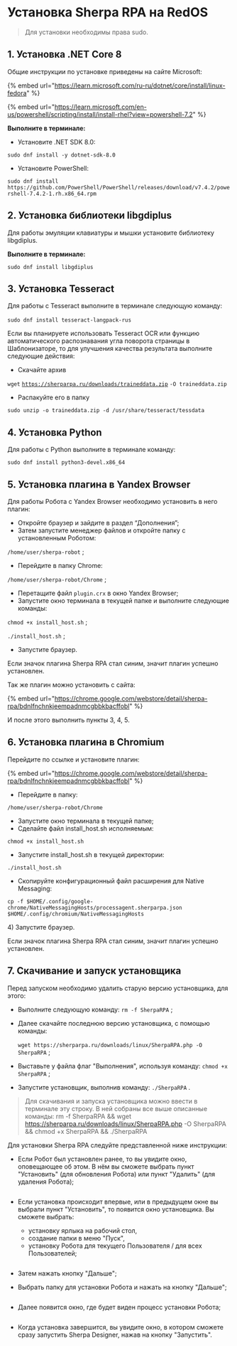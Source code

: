 # Установка Sherpa RPA на RedOS

> Для установки необходимы права sudo.

## 1. Установка .NET **Core 8**

Общие инструкции по установке приведены на сайте Microsoft:

{% embed url="https://learn.microsoft.com/ru-ru/dotnet/core/install/linux-fedora" %}

{% embed url="https://learn.microsoft.com/en-us/powershell/scripting/install/install-rhel?view=powershell-7.2" %}

**Выполните в терминале:**

* Установите .NET SDK 8.0:

`sudo dnf install -y dotnet-sdk-8.0`

* Установите PowerShell:

`sudo dnf install https://github.com/PowerShell/PowerShell/releases/download/v7.4.2/powershell-7.4.2-1.rh.x86_64.rpm`

## 2. Установка библиотеки libgdiplu**s**

Для работы эмуляции клавиатуры и мышки установите библиотеку libgdiplus.

**Выполните в терминале:**

`sudo dnf install libgdiplus`

## 3. Установка Tesseract

Для работы с Tesseract выполните в терминале следующую команду:\
\
`sudo dnf install tesseract-langpack-rus`

Если вы планируете использовать Tesseract OCR или функцию автоматического распознавания угла поворота страницы в Шаблонизаторе, то для улучшения качества результата выполните следующие действия:

* Скачайте архив

`wget` [`https://sherparpa.ru/downloads/traineddata.zip`](https://sherparpa.ru/downloads/traineddata.zip) `-O traineddata.zip`

* Распакуйте его в папку

`sudo unzip -o traineddata.zip -d /usr/share/tesseract/tessdata`

## 4. Установка Python

Для работы с Python выполните в терминале команду:

`sudo dnf install python3-devel.x86_64`

## 5. Установка плагина в Yandex Browser

Для работы Робота с Yandex Browser необходимо установить в него плагин:

* Откройте браузер и зайдите в раздел “Дополнения”;
* Затем запустите менеджер файлов и откройте папку с установленным Роботом:&#x20;

`/home/user/sherpa-robot` ;

* Перейдите в папку Chrome:&#x20;

`/home/user/sherpa-robot/Chrome` ;

* Перетащите файл `plugin.crx` в окно Yandex Browser;
* Запустите окно терминала в текущей папке и выполните следующие команды:

`chmod +x install_host.sh` ;

`./install_host.sh` ;

* Запустите браузер.

Если значок плагина Sherpa RPA стал синим, значит плагин успешно установлен.

Так же плагин можно установить с сайта:&#x20;

{% embed url="https://chrome.google.com/webstore/detail/sherpa-rpa/bdnlfnchnkjeempadnmcgbbkbacffobl" %}

И после этого выполнить пункты 3, 4, 5.

## 6. Установка плагина в Chromium

Перейдите по ссылке и установите плагин:

{% embed url="https://chrome.google.com/webstore/detail/sherpa-rpa/bdnlfnchnkjeempadnmcgbbkbacffobl" %}

* Перейдите в папку:&#x20;

`/home/user/sherpa-robot/Chrome`

* Запустите окно терминала в текущей папке;
* Сделайте файл install\_host.sh исполняемым:

`chmod +x install_host.sh`&#x20;

* Запустите install\_host.sh в текущей директории:

`./install_host.sh`

* Скопируйте конфигурационный файл расширения для Native Messaging:

`cp -f $HOME/.config/google-chrome/NativeMessagingHosts/processagent.sherparpa.json $HOME/.config/chromium/NativeMessagingHosts`

4\)      Запустите браузер.

Если значок плагина Sherpa RPA стал синим, значит плагин успешно установлен.

## 7. Скачивание и запуск установщика

Перед запуском необходимо удалить старую версию установщика, для этого:

* Выполните следующую команду: `rm -f SherpaRPA` ;
* Далее скачайте последнюю версию установщика, с помощью команды: \
  \
  `wget https://sherparpa.ru/downloads/linux/SherpaRPA.php -O SherpaRPA` ;



* Выставьте у файла флаг "Выполнения", используя команду: `chmod +x SherpaRPA` ;
* Запустите установщик, выполнив команду: `./SherpaRPA` .

> Для скачивания и запуска установщика можно ввести в терминале эту строку. В ней собраны все выше описанные команды: rm -f SherpaRPA && wget https://sherparpa.ru/downloads/linux/SherpaRPA.php -O SherpaRPA && chmod +x SherpaRPA && ./SherpaRPA

Для установки Sherpa RPA следуйте представленной ниже инструкции:

* Если Робот был установлен ранее, то вы увидите окно, оповещающее об этом. В нём вы сможете выбрать пункт "Установить" (для обновления Робота) или пункт "Удалить" (для удаления Робота);

<figure><img src="../../.gitbook/assets/изображение (1) (1) (1) (1) (1) (1) (1) (1) (1) (1) (1) (1) (1) (1) (1).png" alt=""><figcaption></figcaption></figure>

*   Если установка происходит впервые, или в предыдущем окне вы выбрали пункт "Установить", то появится окно установщика. Вы сможете выбрать:

    * установку ярлыка на рабочий стол,&#x20;
    * создание папки в меню "Пуск",
    * установку Робота для текущего Пользователя / для всех Пользователей;

    <figure><img src="../../.gitbook/assets/изображение (3) (1) (1) (1) (1) (1) (1) (1) (1) (1) (1) (1).png" alt=""><figcaption></figcaption></figure>
* Затем нажать кнопку "Дальше";
* Выбрать папку для установки Робота и нажать на кнопку "Дальше";

<figure><img src="../../.gitbook/assets/изображение (7) (1) (1) (1) (1).png" alt=""><figcaption></figcaption></figure>

* Далее появится окно, где будет виден процесс установки Робота;

<figure><img src="../../.gitbook/assets/изображение (6) (1) (1) (1) (1).png" alt=""><figcaption></figcaption></figure>

* Когда установка завершится, вы увидите окно, в котором сможете сразу запустить Sherpa Designer, нажав на кнопку "Запустить".

<figure><img src="../../.gitbook/assets/изображение (8) (1) (1) (1) (1).png" alt=""><figcaption></figcaption></figure>
